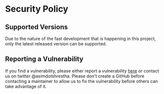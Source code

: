 # Security Policy

## Supported Versions

Due to the nature of the fast development that is happening in this project, only the latest released version can be supported.

## Reporting a Vulnerability

If you find a vulnerability, please either report a vulnerability [here](https://github.com/reworkd/AgentGPT/security) or contact us on twitter @asimdotshrestha. Please don't create a GitHub before contacting a maintainer to allow us to fix the vulnerability before others can take advantage of it.
